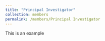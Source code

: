 ```yaml
---
title: "Principal Investigator"
collection: members
permalink: /members/Principal Investigator
---
```


This is an example
